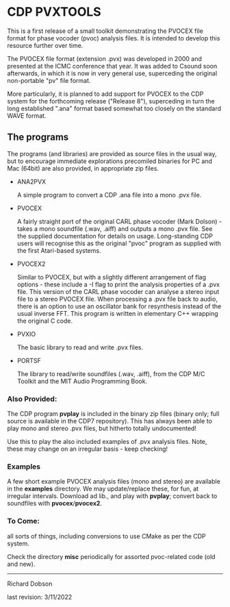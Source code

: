 # 				CDP PVXTOOLS

This is a first release of a small toolkit demonstrating the PVOCEX file format for phase vocoder (pvoc) analysis files. It is intended to develop this resource further over time.

The PVOCEX file format (extension .pvx) was developed in 2000 and presented at the ICMC conference that year. It was added to Csound soon afterwards, in which it is now in very general use, superceding the original non-portable "pv" file format.

More particularly, it is planned to add support for PVOCEX to the CDP system for the forthcoming release ("Release 8"), superceding in turn the long established ".ana" format based somewhat too closely on the standard WAVE format.

## The programs

The programs (and libraries) are provided as source files in the usual way, but to encourage immediate explorations precomiled binaries for PC and Mac (64bit) are also provided, in appropriate zip files.


*  ANA2PVX

	A simple program to convert a CDP .ana file into a mono .pvx file.

* PVOCEX

	A fairly straight port of the original CARL phase vocoder (Mark Dolson) - takes a mono soundfile (.wav, .aiff) and outputs a mono .pvx file. See the supplied documentation for details on usage. Long-standing CDP users will recognise this as the original "pvoc" program as supplied with the first Atari-based systems.
	
* PVOCEX2

	Similar to PVOCEX, but with a slightly different arrangement of flag options - these include a -I flag to print the analysis properties of a .pvx file. This version of the CARL phase vocoder can analyse a stereo input file to a stereo PVOCEX file. When processing a .pvx file back to audio, there is an option to use an oscillator bank for resynthesis instead of the usual inverse FFT. This program is written in elementary C++ wrapping the original C code.
	
* PVXIO

	The basic library to read and write .pvx files.
	
* PORTSF

	The library to read/write soundfiles (.wav, .aiff), from the CDP M/C Toolkit and the MIT Audio Programming Book.
	
### 	Also Provided:

The CDP program **pvplay** is included in the binary zip files (binary only; full source is available in the CDP7 repository). This has always been able to play mono and stereo .pvx files, but hitherto totally undocumented!

Use this to play the also included examples of .pvx analysis files. Note, these may change on an irregular basis - keep checking!

### Examples

A few short example PVOCEX analysis files (mono and stereo) are available in the **examples** directory. We may update/replace these, for fun, at irregular intervals. Download ad lib., and play with **pvplay**; convert back to soundfiles with **pvocex**/**pvocex2**.

### To Come:

all sorts of things, including conversions to use CMake as per the CDP system.

Check the directory **misc** periodically for assorted pvoc-related code (old and new).

-------------------------------------------------------------------------------------
Richard Dobson 

last revision: 3/11/2022